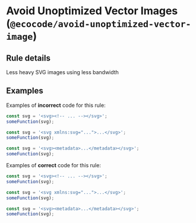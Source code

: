 # Avoid Unoptimized Vector Images (`@ecocode/avoid-unoptimized-vector-image`)

<!-- end auto-generated rule header -->

## Rule details

Less heavy SVG images using less bandwidth

## Examples

Examples of **incorrect** code for this rule:

```js
const svg = '<svg><!-- ... --></svg>';
someFunction(svg);
```
```js
const svg = '<svg xmlns:svg="...">...</svg>';
someFunction(svg);
```
```js
const svg = '<svg><metadata>...</metadata></svg>';
someFunction(svg);
```

Examples of **correct** code for this rule:

```js
const svg = '<svg><!-- ... --></svg>';
someFunction(svg);
```
```js
const svg = '<svg xmlns:svg="...">...</svg>';
someFunction(svg);
```
```js
const svg = '<svg><metadata>...</metadata></svg>';
someFunction(svg);
```